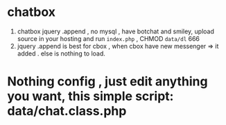 # chatbox
1. chatbox jquery .append  , no mysql , have botchat and smiley, upload source in your hosting and run `index.php` , CHMOD `data/dl` 666 
1. jquery .append is best for cbox , when cbox have new messenger => it added . else is nothing to load.

# Nothing config , just edit anything you want, this simple script: data/chat.class.php

